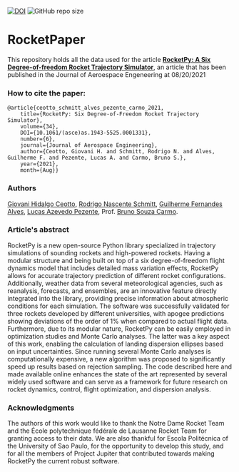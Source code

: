 [![DOI](https://zenodo.org/badge/DOI/10.5281/zenodo.4279967.svg)](https://doi.org/10.5281/zenodo.4279967)
![GitHub repo size](https://img.shields.io/github/repo-size/Projeto-Jupiter/RocketPaper)

# RocketPaper
This repository holds all the data used for the article **[RocketPy: A Six Degree-of-freedom Rocket Trajectory Simulator](https://doi.org/10.1061/(ASCE)AS.1943-5525.0001331)**, an article that has been published in the Journal of Aeroespace Engeneering at 08/20/2021

### How to cite the paper: 
    @article{ceotto_schmitt_alves_pezente_carmo_2021, 
        title={RocketPy: Six Degree-of-Freedom Rocket Trajectory Simulator}, 
        volume={34}, 
        DOI={10.1061/(asce)as.1943-5525.0001331}, 
        number={6}, 
        journal={Journal of Aerospace Engineering}, 
        author={Ceotto, Giovani H. and Schmitt, Rodrigo N. and Alves, Guilherme F. and Pezente, Lucas A. and Carmo, Bruno S.}, 
        year={2021}, 
        month={Aug}}

### Authors
[Giovani Hidalgo Ceotto](https://orcid.org/0000-0002-1614-3028), 
[Rodrigo Nascente Schmitt](https://orcid.org/0000-0001-7047-1092), 
[Guilherme Fernandes Alves](https://www.linkedin.com/in/guifalves/), 
[Lucas Azevedo Pezente](https://github.com/lucasfourier), 
Prof. [Bruno Souza Carmo](https://orcid.org/0000-0002-2486-7026).

### Article's abstract
RocketPy is a new open-source Python library specialized in trajectory simulations of sounding rockets and high-powered rockets. Having a modular structure and being built on top of a six degree-of-freedom flight dynamics model that includes detailed mass variation effects, RocketPy allows for accurate trajectory prediction of different rocket configurations. Additionally, weather data from several meteorological agencies, such as reanalysis, forecasts, and ensembles, are an innovative feature directly integrated into the library, providing precise information about atmospheric conditions for each simulation. The software was successfully validated for three rockets developed by different universities, with apogee predictions showing deviations of the order of 1% when compared to actual flight data. Furthermore, due to its modular nature, RocketPy can be easily employed in optimization studies and Monte Carlo analyses. The latter was a key aspect of this work, enabling the calculation of landing dispersion ellipses based on input uncertainties. Since running several Monte Carlo analyses is computationally expensive, a new algorithm was proposed to significantly speed up results based on rejection sampling. The code described here and made available online enhances the state of the art represented by several widely used software and can serve as a framework for future research on rocket dynamics, control, flight optimization, and dispersion analysis.

### Acknowledgments
The authors of this work would like to thank the Notre Dame Rocket Team and the École polytechnique fédérale de Lausanne Rocket Team for granting access to their data. We are also thankful for Escola Politécnica of the University of Sao Paulo, for the opportunity to develop this study, and for all the members of Project Jupiter that contributed towards making RocketPy the current robust software.
